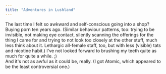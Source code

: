 ```yaml
---
title: "Adventures in Lushland"
---
```


<p>The last time I felt so awkward and self-conscious going into a shop? Buying porn ten years ago. (Similar behaviour patterns, too: trying to be invisible, not making eye contact, silently scanning the offerings for the thing I came for and trying to not look too closely at the other stuff, much less think about it. Lethargic all-female staff, too, but with less (visible) tats and nicotine habit.)
I've not looked forward to brushing my teeth quite as much for quite a while. ;)
<br/>
And it's not as awful as it could be, really. (I got Atomic, which appeared to be the least controversial one.)</p>
